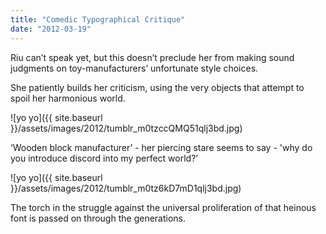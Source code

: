 ```yaml
---
title: "Comedic Typographical Critique"
date: "2012-03-19"
---
```


Riu can’t speak yet, but this doesn’t preclude her from making sound judgments on toy-manufacturers’ unfortunate style choices.

She patiently builds her criticism, using the very objects that attempt to spoil her harmonious world.

![yo yo]({{ site.baseurl }}/assets/images/2012/tumblr_m0tzccQMQ51qlj3bd.jpg)

‘Wooden block manufacturer’ - her piercing stare seems to say - 'why do you introduce discord into my perfect world?’

![yo yo]({{ site.baseurl }}/assets/images/2012/tumblr_m0tz6kD7mD1qlj3bd.jpg)

The torch in the struggle against the universal proliferation of that heinous font is passed on through the generations.

